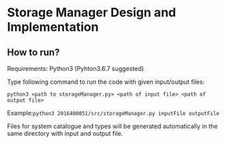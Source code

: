 # Storage Manager Design and Implementation

## How to run? 

Requirements: Python3 (Pyhton3.6.7 suggested)

Type following command to run the code with given input/output files:

`python3 <path to storageManager.py> <path of input file> <path of output file>`

Example:`python3 2016400051/src/storageManager.py inputFile outputFile`

Files for system catalogue and types will be generated automatically in the same directory with input and output file.


